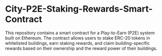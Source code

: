 # City-P2E-Staking-Rewards-Smart-Contract
This repository contains a smart contract for a Play-to-Earn (P2E) system built on Ethereum. The contract allows users to stake ERC-20 tokens in whitelisted buildings, earn staking rewards, and claim building-specific rewards based on their ownership and the reward power of their buildings. 
